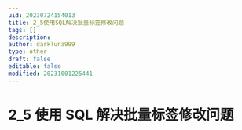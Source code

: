 ```yaml
---
uid: 20230724154013
title: 2_5使用SQL解决批量标签修改问题
tags: []
description: 
author: darkluna999
type: other
draft: false
editable: false
modified: 20231001225441
---
```


# 2_5 使用 SQL 解决批量标签修改问题
